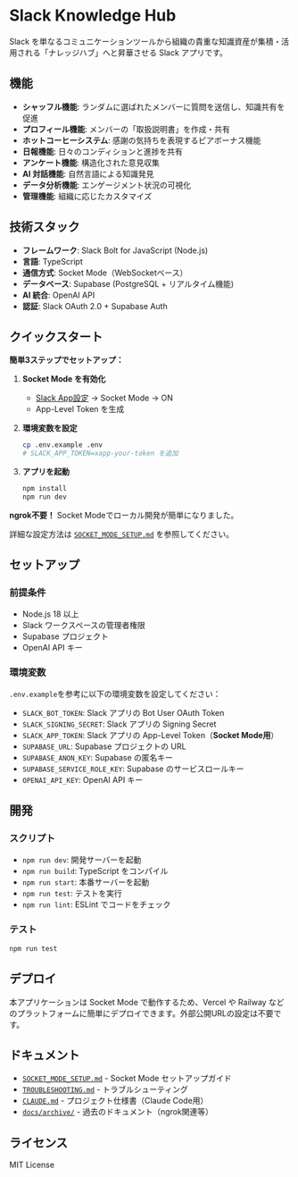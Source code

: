 # Slack Knowledge Hub

Slack を単なるコミュニケーションツールから組織の貴重な知識資産が集積・活用される「ナレッジハブ」へと昇華させる Slack アプリです。

## 機能

- **シャッフル機能**: ランダムに選ばれたメンバーに質問を送信し、知識共有を促進
- **プロフィール機能**: メンバーの「取扱説明書」を作成・共有
- **ホットコーヒーシステム**: 感謝の気持ちを表現するピアボーナス機能
- **日報機能**: 日々のコンディションと進捗を共有
- **アンケート機能**: 構造化された意見収集
- **AI 対話機能**: 自然言語による知識発見
- **データ分析機能**: エンゲージメント状況の可視化
- **管理機能**: 組織に応じたカスタマイズ

## 技術スタック

- **フレームワーク**: Slack Bolt for JavaScript (Node.js)
- **言語**: TypeScript
- **通信方式**: Socket Mode（WebSocketベース）
- **データベース**: Supabase (PostgreSQL + リアルタイム機能)
- **AI 統合**: OpenAI API
- **認証**: Slack OAuth 2.0 + Supabase Auth

## クイックスタート

**簡単3ステップでセットアップ：**

1. **Socket Mode を有効化**
   - [Slack App設定](https://api.slack.com/apps) → Socket Mode → ON
   - App-Level Token を生成

2. **環境変数を設定**
   ```bash
   cp .env.example .env
   # SLACK_APP_TOKEN=xapp-your-token を追加
   ```

3. **アプリを起動**
   ```bash
   npm install
   npm run dev
   ```

**ngrok不要！** Socket Modeでローカル開発が簡単になりました。

詳細な設定方法は [`SOCKET_MODE_SETUP.md`](SOCKET_MODE_SETUP.md) を参照してください。

## セットアップ

### 前提条件

- Node.js 18 以上
- Slack ワークスペースの管理者権限
- Supabase プロジェクト
- OpenAI API キー

### 環境変数

`.env.example`を参考に以下の環境変数を設定してください：

- `SLACK_BOT_TOKEN`: Slack アプリの Bot User OAuth Token
- `SLACK_SIGNING_SECRET`: Slack アプリの Signing Secret
- `SLACK_APP_TOKEN`: Slack アプリの App-Level Token（**Socket Mode用**）
- `SUPABASE_URL`: Supabase プロジェクトの URL
- `SUPABASE_ANON_KEY`: Supabase の匿名キー
- `SUPABASE_SERVICE_ROLE_KEY`: Supabase のサービスロールキー
- `OPENAI_API_KEY`: OpenAI API キー

## 開発

### スクリプト

- `npm run dev`: 開発サーバーを起動
- `npm run build`: TypeScript をコンパイル
- `npm run start`: 本番サーバーを起動
- `npm run test`: テストを実行
- `npm run lint`: ESLint でコードをチェック

### テスト

```bash
npm run test
```

## デプロイ

本アプリケーションは Socket Mode で動作するため、Vercel や Railway などのプラットフォームに簡単にデプロイできます。外部公開URLの設定は不要です。

## ドキュメント

- [`SOCKET_MODE_SETUP.md`](SOCKET_MODE_SETUP.md) - Socket Mode セットアップガイド
- [`TROUBLESHOOTING.md`](TROUBLESHOOTING.md) - トラブルシューティング
- [`CLAUDE.md`](CLAUDE.md) - プロジェクト仕様書（Claude Code用）
- [`docs/archive/`](docs/archive/) - 過去のドキュメント（ngrok関連等）

## ライセンス

MIT License
